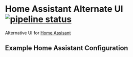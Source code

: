 # Home Assistant Alternate UI [![pipeline status](https://gitlab.com/timmo/hass-alternate-ui/badges/master/pipeline.svg)](https://gitlab.com/timmo/hass-alternate-ui/commits/master)

Alternative UI for [Home Assisant](https://www.home-assistant.io/)

## Example Home Assistant Configuration

```yaml
```
